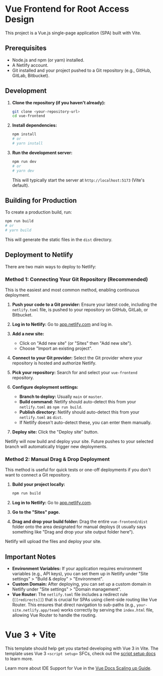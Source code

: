 # Vue Frontend for Root Access Design

This project is a Vue.js single-page application (SPA) built with Vite.

## Prerequisites

*   Node.js and npm (or yarn) installed.
*   A Netlify account.
*   Git installed and your project pushed to a Git repository (e.g., GitHub, GitLab, Bitbucket).

## Development

1.  **Clone the repository (if you haven't already):**
    ```bash
    git clone <your-repository-url>
    cd vue-frontend
    ```

2.  **Install dependencies:**
    ```bash
    npm install
    # or
    # yarn install
    ```

3.  **Run the development server:**
    ```bash
    npm run dev
    # or
    # yarn dev
    ```
    This will typically start the server at `http://localhost:5173` (Vite's default).

## Building for Production

To create a production build, run:

```bash
npm run build
# or
# yarn build
```
This will generate the static files in the `dist` directory.

## Deployment to Netlify

There are two main ways to deploy to Netlify:

### Method 1: Connecting Your Git Repository (Recommended)

This is the easiest and most common method, enabling continuous deployment.

1.  **Push your code to a Git provider:** Ensure your latest code, including the `netlify.toml` file, is pushed to your repository on GitHub, GitLab, or Bitbucket.

2.  **Log in to Netlify:** Go to [app.netlify.com](https://app.netlify.com) and log in.

3.  **Add a new site:**
    *   Click on "Add new site" (or "Sites" then "Add new site").
    *   Choose "Import an existing project".

4.  **Connect to your Git provider:** Select the Git provider where your repository is hosted and authorize Netlify.

5.  **Pick your repository:** Search for and select your `vue-frontend` repository.

6.  **Configure deployment settings:**
    *   **Branch to deploy:** Usually `main` or `master`.
    *   **Build command:** Netlify should auto-detect this from your `netlify.toml` as `npm run build`.
    *   **Publish directory:** Netlify should auto-detect this from your `netlify.toml` as `dist`.
    *   If Netlify doesn't auto-detect these, you can enter them manually.

7.  **Deploy site:** Click the "Deploy site" button.

Netlify will now build and deploy your site. Future pushes to your selected branch will automatically trigger new deployments.

### Method 2: Manual Drag & Drop Deployment

This method is useful for quick tests or one-off deployments if you don't want to connect a Git repository.

1.  **Build your project locally:**
    ```bash
    npm run build
    ```

2.  **Log in to Netlify:** Go to [app.netlify.com](https://app.netlify.com).

3.  **Go to the "Sites" page.**

4.  **Drag and drop your build folder:** Drag the entire `vue-frontend/dist` folder onto the area designated for manual deploys (it usually says something like "Drag and drop your site output folder here").

Netlify will upload the files and deploy your site.

## Important Notes

*   **Environment Variables:** If your application requires environment variables (e.g., API keys), you can set them up in Netlify under "Site settings" > "Build & deploy" > "Environment".
*   **Custom Domain:** After deploying, you can set up a custom domain in Netlify under "Site settings" > "Domain management".
*   **Vue Router:** The `netlify.toml` file includes a redirect rule (`[[redirects]]`) that is crucial for SPAs using client-side routing like Vue Router. This ensures that direct navigation to sub-paths (e.g., `your-site.netlify.app/team`) works correctly by serving the `index.html` file, allowing Vue Router to handle the routing.

# Vue 3 + Vite

This template should help get you started developing with Vue 3 in Vite. The template uses Vue 3 `<script setup>` SFCs, check out the [script setup docs](https://v3.vuejs.org/api/sfc-script-setup.html#sfc-script-setup) to learn more.

Learn more about IDE Support for Vue in the [Vue Docs Scaling up Guide](https://vuejs.org/guide/scaling-up/tooling.html#ide-support).
